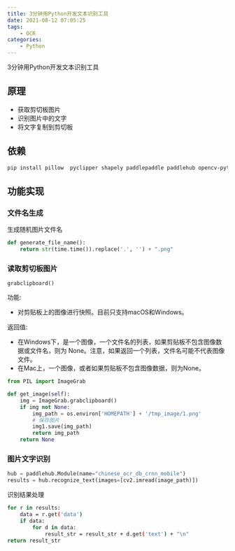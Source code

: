 ```yaml
---
title: 3分钟用Python开发文本识别工具
date: 2021-08-12 07:05:25
tags:
    - OCR
categories:
    - Python
---
```


3分钟用Python开发文本识别工具

<!-- more -->

## 原理

- 获取剪切板图片
- 识别图片中的文字
- 将文字复制到剪切板

## 依赖

```bash
pip install pillow  pyclipper shapely paddlepaddle paddlehub opencv-python
```


## 功能实现

### 文件名生成

生成随机图片文件名

```py
def generate_file_name():
    return str(time.time()).replace('.', '') + ".png"
```


### 读取剪切板图片

`grabclipboard()`

功能:

- 对剪贴板上的图像进行快照。目前只支持macOS和Windows。

返回值:

- 在Windows下，是一个图像，一个文件名的列表，如果剪贴板不包含图像数据或文件名，则为 None。注意，如果返回一个列表，文件名可能不代表图像文件。
- 在Mac上，一个图像，或者如果剪贴板不包含图像数据，则为None。


```python
from PIL import ImageGrab

def get_image(self):
    img = ImageGrab.grabclipboard()
    if img not None:
        img_path = os.environ['HOMEPATH'] + '/tmp_image/1.png'
        # 保存图片
        img1.save(img_path)
        return img_path
    return None
```

### 图片文字识别

```py
hub = paddlehub.Module(name="chinese_ocr_db_crnn_mobile")
results = hub.recognize_text(images=[cv2.imread(image_path)])
```

识别结果处理

```bash
for r in results:
    data = r.get('data')
    if data:
        for d in data:
            result_str = result_str + d.get('text') + "\n"
return result_str
```
